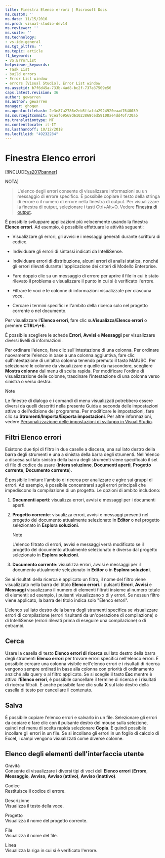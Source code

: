 ```yaml
---
title: Finestra Elenco errori | Microsoft Docs
ms.custom: ''
ms.date: 11/15/2016
ms.prod: visual-studio-dev14
ms.reviewer: ''
ms.suite: ''
ms.technology:
- vs-ide-general
ms.tgt_pltfrm: ''
ms.topic: article
f1_keywords:
- VS.ErrorList
helpviewer_keywords:
- Task List
- build errors
- Error List window
- errors [Visual Studio], Error List window
ms.assetid: b7f6d45a-733b-4ad8-bc2f-737a37509e56
caps.latest.revision: 36
author: gewarren
ms.author: gewarren
manager: ghogen
ms.openlocfilehash: 2e3e87a2786e2eb5ffafda2924920eaad7640039
ms.sourcegitcommit: 9ceaf69568d61023868ced59108ae4dd46f720ab
ms.translationtype: MT
ms.contentlocale: it-IT
ms.lasthandoff: 10/12/2018
ms.locfileid: "49232284"
---
```

# <a name="error-list-window"></a>Finestra Elenco errori
[!INCLUDE[vs2017banner](../../includes/vs2017banner.md)]

  
NOTA]
>  L'elenco degli errori consente di visualizzare informazioni su un messaggio di errore specifico. È possibile copiare il testo della stringa di errore o il numero di errore nella finestra di output. Per visualizzare la finestra di output, selezionare i tasti Ctrl+Alt+O. Vedere [Finestra di output](../../ide/reference/output-window.md).  
  
 È possibile sviluppare applicazioni più velocemente usando la finestra **Elenco errori**. Ad esempio, è possibile effettuare le attività seguenti:  
  
-   Visualizzare gli errori, gli avvisi e i messaggi generati durante scrittura di codice.  
  
-   Individuare gli errori di sintassi indicati da IntelliSense.  
  
-   Individuare errori di distribuzione, alcuni errori di analisi statica, nonché gli errori rilevati durante l'applicazione dei criteri di Modello Enterprise.  
  
-   Fare doppio clic su un messaggio di errore per aprire il file in cui è stato rilevato il problema e visualizzare il punto in cui si è verificato l'errore.  
  
-   Filtrare le voci e le colonne di informazioni visualizzate per ciascuna voce.  
  
-   Cercare i termini specifici e l'ambito della ricerca solo nel progetto corrente o nel documento.  
  
 Per visualizzare l'**Elenco errori**, fare clic su**Visualizza/Elenco errori** o premere **CTRL+\\+E**.  
  
 È possibile scegliere le schede **Errori**, **Avvisi** e **Messaggi** per visualizzare diversi livelli di informazioni.  
  
 Per ordinare l'elenco, fare clic sull'intestazione di una colonna. Per ordinare nuovamente l'elenco in base a una colonna aggiuntiva, fare clic sull'intestazione di un'altra colonna tenendo premuto il tasto MAIUSC. Per selezionare le colonne da visualizzare e quelle da nascondere, scegliere **Mostra colonne** dal menu di scelta rapida. Per modificare l'ordine di visualizzazione delle colonne, trascinare l'intestazione di una colonna verso sinistra o verso destra.  
  
> [!NOTE]
>  Le finestre di dialogo e i comandi di menu visualizzati potrebbero essere diversi da quelli descritti nella presente Guida a seconda delle impostazioni attive o dell'edizione del programma. Per modificare le impostazioni, fare clic su **Strumenti/Importa/Esporta impostazioni**. Per altre informazioni, vedere [Personalizzazione delle impostazioni di sviluppo in Visual Studio](http://msdn.microsoft.com/en-us/22c4debb-4e31-47a8-8f19-16f328d7dcd3).  
  
## <a name="error-list-filters"></a>Filtri Elenco errori  
 Esistono due tipi di filtro in due caselle a discesa, una sul lato destro della barra degli strumenti e una a sinistra della barra degli strumenti. Nell'elenco a discesa sul lato sinistro della barra degli strumenti viene specificato il set di file di codice da usare (**Intera soluzione**, **Documenti aperti**, **Progetto corrente**, **Documento corrente**).  
  
 È possibile limitare l'ambito di ricerca per analizzare e agire sui gruppi di errori. Ad esempio, è possibile concentrarsi sugli errori principali che impediscono la compilazione di un progetto. Le opzioni di ambito includono:  
  
1.  **Documenti aperti**: visualizza errori, avvisi e messaggi per i documenti aperti.  
  
2.  **Progetto corrente**: visualizza errori, avvisi e messaggi presenti nel progetto del documento attualmente selezionato in **Editor** o nel progetto selezionato in **Esplora soluzioni**.  
  
    > [!NOTE]
    >  L'elenco filtrato di errori, avvisi e messaggi verrà modificato se il progetto del documento attualmente selezionato è diverso dal progetto selezionato in **Esplora soluzioni**.  
  
3.  **Documento corrente**: visualizza errori, avvisi e messaggi per il documento attualmente selezionato in **Editor** o in **Esplora soluzioni**.  
  
 Se ai risultati della ricerca è applicato un filtro, il nome del filtro viene visualizzato nella barra del titolo **Elenco errori**. I pulsanti **Errori**, **Avvisi** e **Messaggi** visualizzano il numero di elementi filtrati insieme al numero totale di elementi; ad esempio, i pulsanti visualizzano x di y errori. Se nessun filtro viene applicato, la barra del titolo indica solo "Elenco errori".  
  
 L'elenco sul lato destro della barra degli strumenti specifica se visualizzare errori di compilazione (errori risultanti da un'operazione di compilazione) o di IntelliSense (errori rilevati prima di eseguire una compilazione) o di entrambi.  
  
## <a name="search"></a>Cerca  
 Usare la casella di testo **Elenco errori di ricerca** sul lato destro della barra degli strumenti **Elenco errori** per trovare errori specifici nell'elenco errori. È possibile cercare una colonna visibile nell'elenco errori e i risultati di ricerca vengono sempre ordinati in base alla colonna con priorità di ordinamento anziché alla query o al filtro applicato. Se si sceglie il tasto **Esc** mentre è attivo l'**Elenco errori**, è possibile cancellare il termine di ricerca e i risultati di ricerca filtrati. È anche possibile fare clic sulla **X** sul lato destro della casella di testo per cancellare il contenuto.  
  
## <a name="save"></a>Salva  
 È possibile copiare l'elenco errori e salvarlo in un file. Selezionare gli errori da copiare e fare clic con il pulsante destro del mouse sulla selezione, quindi nel menu di scelta rapida selezionare **Copia**. È quindi possibile incollare gli errori in un file. Se si incollano gli errori in un foglio di calcolo di Excel, i campi vengono visualizzati come diverse colonne.  
  
## <a name="ui-element-list"></a>Elenco degli elementi dell'interfaccia utente  
 Gravità  
 Consente di visualizzare i diversi tipi di voci dell'**Elenco errori** (**Errore**, **Messaggio**, **Avviso**, **Avviso (attivo)**, **Avviso (inattivo)**.  
  
 Codice  
 Restituisce il codice di errore.  
  
 Descrizione  
 Visualizza il testo della voce.  
  
 Progetto  
 Visualizza il nome del progetto corrente.  
  
 File  
 Visualizza il nome del file.  
  
 Linea  
 Visualizza la riga in cui si è verificato l'errore.




